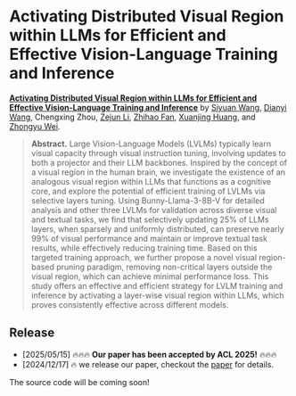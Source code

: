 # Activating Distributed Visual Region within LLMs for Efficient and Effective Vision-Language Training and Inference

[**Activating Distributed Visual Region within LLMs for Efficient and Effective Vision-Language Training and Inference**](https://arxiv.org/abs/2412.12785) by
[Siyuan Wang](https://siyuanwangw.github.io/), 
[Dianyi Wang](https://github.com/AlenjandroWang), 
Chengxing Zhou,
[Zejun Li](https://scholar.google.com/citations?user=FYppLbUAAAAJ&hl=zh-CN),
[Zhihao Fan](https://libertfan.github.io/),
[Xuanjing Huang](https://xuanjing-huang.github.io/), and
[Zhongyu Wei](https://scholar.google.com/citations?user=AjLDxxgAAAAJ&hl=zh-CN).

> **Abstract.** Large Vision-Language Models (LVLMs) typically learn visual capacity through visual instruction tuning, involving updates to both a
projector and their LLM backbones. Inspired
by the concept of a visual region in the human
brain, we investigate the existence of an analogous visual region within LLMs that functions
as a cognitive core, and explore the potential
of efficient training of LVLMs via selective
layers tuning. Using Bunny-Llama-3-8B-V
for detailed analysis and other three LVLMs
for validation across diverse visual and textual
tasks, we find that selectively updating 25%
of LLMs layers, when sparsely and uniformly
distributed, can preserve nearly 99% of visual
performance and maintain or improve textual
task results, while effectively reducing training
time. Based on this targeted training approach,
we further propose a novel visual region-based
pruning paradigm, removing non-critical layers
outside the visual region, which can achieve
minimal performance loss. This study offers an
effective and efficient strategy for LVLM training and inference by activating a layer-wise
visual region within LLMs, which proves consistently effective across different models.

## Release

- [2025/05/15] 🔥🔥🔥 **Our paper has been accepted by ACL 2025!** 🔥🔥🔥
- [2024/12/17] 🔥 we release our paper, checkout the [paper](https://arxiv.org/pdf/2410.09575) for details.

The source code will be coming soon!
